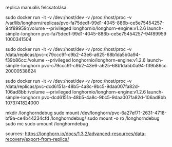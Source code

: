 replica manuális felcsatolása:

sudo docker run -it -v /dev:/host/dev -v /proc:/host/proc -v /var/lib/longhorn/replicas/pvc-fa75dedf-99d1-4045-886b-ce5e75454257-94f89959:/volume --privileged longhornio/longhorn-engine:v1.2.6 launch-simple-longhorn pvc-fa75dedf-99d1-4045-886b-ce5e75454257-94f89959 1000341504

sudo docker run -it -v /dev:/host/dev -v /proc:/host/proc -v /data/replicas/pvc-c79ccc9f-c9b2-43e6-a625-68b1da5b0a94-f39b86cc:/volume --privileged longhornio/longhorn-engine:v1.2.6 launch-simple-longhorn pvc-c79ccc9f-c9b2-43e6-a625-68b1da5b0a94-f39b86cc 20000538624

sudo docker run -it -v /dev:/host/dev -v /proc:/host/proc -v /data/replicas/pvc-dcd6151a-48b5-4a8c-9bc5-9daa007fa82d-106ad8bb:/volume --privileged longhornio/longhorn-engine:v1.2.6 launch-simple-longhorn pvc-dcd6151a-48b5-4a8c-9bc5-9daa007fa82d-106ad8bb 1073741824000

mkdir /longhorndebug
 sudo mount /dev/longhorn/pvc-6a27ef71-2631-4718-bf9a-ce4b44234cfd /longhorndebug/
sudo mount -o ro /longhorndebug
sudo mc
sudo umount  /longhorndebug

sources: https://longhorn.io/docs/1.3.2/advanced-resources/data-recovery/export-from-replica/
